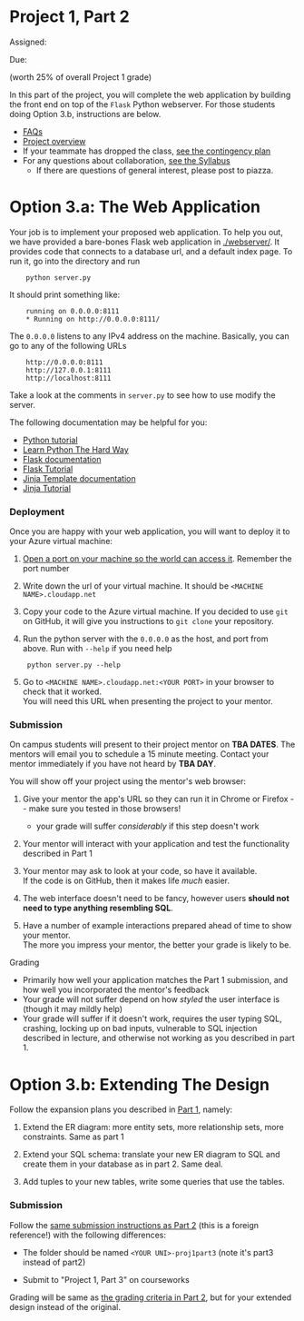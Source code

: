 # Project 1, Part 2

Assigned:

Due: 

(worth 25% of overall Project 1 grade)


In this part of the project, you will complete the web application by building the front end
on top of the `Flask` Python webserver.  For those students doing Option 3.b, instructions are below.


* [FAQs](#frequently-asked-questions)
* [Project overview](overview.md)
* If your teammate has dropped the class, [see the contingency plan](part1.md#contingency)
* For any questions about collaboration, [see the Syllabus](../../Syllabus.md#cheating)
  * If there are questions of general interest, please post to piazza.




# Option 3.a: The Web Application

Your job is to implement your proposed web application.  To help you out,
we have provided a bare-bones Flask web application in [./webserver/](./webserver/).
It provides code that connects to a database url, and a default index page.
To run it, go into the directory and run

        python server.py 

It should print something like:

        running on 0.0.0.0:8111
        * Running on http://0.0.0.0:8111/

The `0.0.0.0` listens to any IPv4 address on the machine.  Basically, you can go to any of the following URLs

        http://0.0.0.0:8111
        http://127.0.0.1:8111
        http://localhost:8111

Take a look at the comments in `server.py` to see how to use modify the server.

The following documentation may be helpful for you:

* [Python tutorial](https://docs.python.org/2/tutorial/)
* [Learn Python The Hard Way](http://learnpythonthehardway.org/book/)
* [Flask documentation](flask.pocoo.org)
* [Flask Tutorial](http://flask.pocoo.org/docs/0.10/tutorial/)
* [Jinja Template documentation](http://jinja.pocoo.org/)
* [Jinja Tutorial](https://realpython.com/blog/python/primer-on-jinja-templating/)


### Deployment


Once you are happy with your web application, you will want to deploy it to your Azure virtual machine:

1. [Open a port on your machine so the world can access it](../../hws/azure_port.pdf).  Remember the port number

1. Write down the url of your virtual machine.  It should be `<MACHINE NAME>.cloudapp.net`

1. Copy your code to the Azure virtual machine.  If you decided to use `git` on GitHub, it will 
   give you instructions to `git clone` your repository.

1. Run the python server with the `0.0.0.0` as the host, and port from above.  Run with `--help` if you need help

        python server.py --help

1. Go to `<MACHINE NAME>.cloudapp.net:<YOUR PORT>` in your browser to check that it worked.  
   You will need this URL when presenting the project to your mentor.


### Submission
  
On campus students will present to their project mentor on **TBA DATES**.  The mentors will email you to schedule a 15 minute meeting.
Contact your mentor immediately if you have not heard by **TBA DAY**.  

You will show off your project using the mentor's web browser:

1. Give your mentor the app's URL so they can run it in Chrome or Firefox -- make sure you tested in those browsers!
    * your grade will suffer _considerably_ if this step doesn't work

1. Your mentor will interact with your application and test the functionality described in Part 1

1. Your mentor may ask to look at your code, so have it available.  
   If the code is on GitHub, then it makes life _much_ easier.

1. The web interface doesn't need to be fancy, however users **should not need to type anything resembling SQL**.

1. Have a number of example interactions prepared ahead of time to show your mentor.  
   The more you impress your mentor, the better your grade is likely to be.


Grading

* Primarily how well your application matches the Part 1 submission, and how well you incorporated the mentor's feedback
* Your grade will not suffer depend on how _styled_ the user interface is (though it may mildly help)
* Your grade will suffer if it doesn't work, requires the user typing SQL, crashing, 
  locking up on bad inputs, vulnerable to SQL injection described in lecture, and otherwise not working as
  you described in part 1.


# Option 3.b: Extending The Design

Follow the expansion plans you described in [Part 1](part1.md), namely:

1. Extend the ER diagram: more entity sets, more relationship sets, more constraints.  Same as part 1

1. Extend your SQL schema: translate your new ER diagram to SQL and create them in your database as in part 2.  Same deal.

1. Add tuples to your new tables, write some queries that use the tables.


### Submission

Follow the [same submission instructions as Part 2](part2.md#submit) (this is a foreign reference!)
with the following differences:

* The folder should be named `<YOUR UNI>-proj1part3` (note it's part3 instead of part2)

* Submit to "Project 1, Part 3" on courseworks


Grading will be same as [the grading criteria in Part 2](part2.md#grading), but for your extended design instead of the original.

